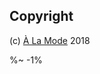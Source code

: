 <!-- ## TODO

- [ ] Add a new item to the todo list. -->

## Copyright

(c) [À La Mode][1] 2018

[1]: https://alamode.cc

%~ -1%
